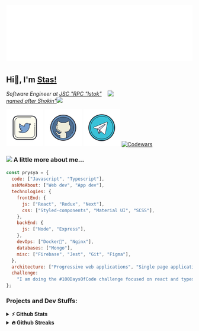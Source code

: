 <h1 align="center">
  <img src="https://raw.githubusercontent.com/prysya/prysya/main/readme.svg" alt="Prysya" />
</h1>

## Hi👋, I'm [Stas!](https://github.com/prysya/)

<img align='right' src="https://media.giphy.com/media/3oKIPnAiaMCws8nOsE/giphy.gif" width="230">
<p><em>Software Engineer at <a href="http://istokmw.ru/">JSC "RPC "Istok" named after Shokin"</a><img src="https://media.giphy.com/media/WUlplcMpOCEmTGBtBW/giphy.gif" width="30"> 
</em></p>

[![Twitter](https://raw.githubusercontent.com/prysya/prysya/main/icons/icons8-twitter.png)](https://twitter.com/prysya_webdev)
[![Github](https://raw.githubusercontent.com/prysya/prysya/main/icons/icons8-github.png)](https://github.com/prysya)
[![Telegram](https://raw.githubusercontent.com/prysya/prysya/main/icons/icons8-telegram.png)](https://t.me/Bloodofabyss)
[![Codewars](https://www.codewars.com/users/Prysya/badges/micro)](https://www.codewars.com/users/Prysya)

### <img src="https://media.giphy.com/media/j5hWF2V3RlNGItTkGc/giphy.gif" width="50"> A little more about me...

```javascript
const prysya = {
  code: ["Javascript", "Typescript"],
  askMeAbout: ["Web dev", "App dev"],
  technologies: {
    frontEnd: {
      js: ["React", "Redux", "Next"],
      css: ["Styled-components", "Material UI", "SCSS"],
    },
    backEnd: {
      js: ["Node", "Express"],
    },
    devOps: ["Docker🐳", "Nginx"],
    databases: ["Mongo"],
    misc: ["Firebase", "Jest", "Git", "Figma"],
  },
  architecture: ["Progressive web applications", "Single page applications"],
  challenge:
    "I am doing the #100DaysOfCode challenge focused on react and typescript",
};
```

### Projects and Dev Stuffs:


<details>	
  <summary><b>⚡ Github Stats</b></summary>

<img height="180em" src="https://github-readme-stats.vercel.app/api?username=prysya&theme=tokyonight&show_icons=true&hide_border=true&&count_private=true&include_all_commits=true" />
<img height="180em" src="https://github-readme-stats.vercel.app/api/top-langs/?username=prysya&theme=tokyonight&exclude_repo=KNN-Image-Classification&show_icons=true&hide_border=true&layout=compact&langs_count=8"/>
</details>

<details>	
  <summary><b>🔥 Github Streaks</b></summary>

<img height="180em" src="https://github-readme-streak-stats.herokuapp.com/?user=prysya&theme=tokyonight&hide_border=true" />
</details>
